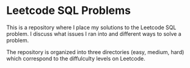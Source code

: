 # Leetcode SQL Problems
This is a repository where I place my solutions to the Leetcode SQL problem. I discuss what issues I ran into and different ways to solve a problem. 

The repository is organized into three directories (easy, medium, hard) which correspond to the diffulculty levels on Leetcode. 
